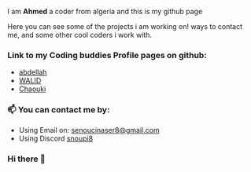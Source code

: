 
I am **Ahmed** a coder from algeria and this is my github page

Here you can see some of the projects i am working on! ways to contact me, and some other cool coders i work with.

### Link to my Coding buddies Profile pages on github:

- [abdellah](https://github.com/iamabdo)
- [WALID](https://github.com/waliid17)
- [Chaouki]()

### 📫 You can contact me by:

- Using Email on: senoucinaser8@gmail.com
- Using Discord [snoupi8](https://discordapp.com/users/442928888092557312)


### Hi there 👋

<!--
**snou88/snou88** is a ✨ _special_ ✨ repository because its `README.md` (this file) appears on your GitHub profile.

Here are some ideas to get you started:

- 🔭 I’m currently working on ...
- 🌱 I’m currently learning ...
- 👯 I’m looking to collaborate on ...
- 🤔 I’m looking for help with ...
- 💬 Ask me about ...
- 📫 How to reach me: ...
- 😄 Pronouns: ...
- ⚡ Fun fact: ...
-->
